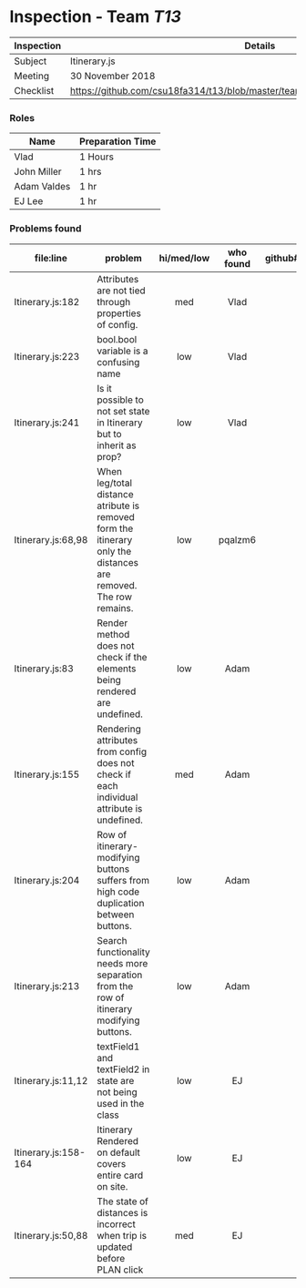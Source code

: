 # Inspection - Team *T13* 
 
| Inspection | Details |
| ----- | ----- |
| Subject | Itinerary.js |
| Meeting | 30 November 2018 |
| Checklist | https://github.com/csu18fa314/t13/blob/master/team/pqalzm6/20181130_104640.jpg |

### Roles

| Name | Preparation Time |
| ---- | ---- |
| Vlad | 1 Hours |
|  John Miller| 1 hrs |
| Adam Valdes | 1 hr |
| EJ Lee | 1 hr |

### Problems found

| file:line | problem | hi/med/low | who found | github#  |
| --- | --- | :---: | :---: | --- |
| Itinerary.js:182 | Attributes are not tied through properties of config. | med | Vlad | |
| Itinerary.js:223 | bool.bool variable is a confusing name | low | Vlad | |
| Itinerary.js:241 | Is it possible to not set state in Itinerary but to inherit as prop? | low | Vlad | |
| Itinerary.js:68,98 | When leg/total distance atribute is removed form the itinerary only the distances are removed. The row remains. | low | pqalzm6| |
| Itinerary.js:83 | Render method does not check if the elements being rendered are undefined. | low | Adam | |
| Itinerary.js:155 | Rendering attributes from config does not check if each individual attribute is undefined. | med | Adam | |
| Itinerary.js:204 | Row of itinerary-modifying buttons suffers from high code duplication between buttons. | low | Adam | |
| Itinerary.js:213 | Search functionality needs more separation from the row of itinerary modifying buttons. | low | Adam | |
| Itinerary.js:11,12 | textField1 and textField2 in state are not being used in the class | low | EJ | |
| Itinerary.js:158-164 | Itinerary Rendered on default covers entire card on site. | low | EJ | |
| Itinerary.js:50,88 | The state of distances is incorrect when trip is updated before PLAN click | med | EJ | |

